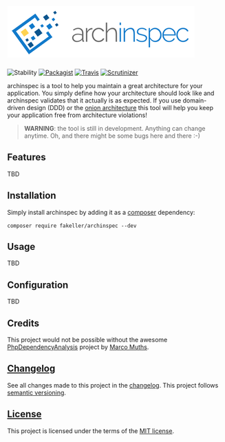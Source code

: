 # ![archinspec](assets/archinspec-logo.png?raw=true "archinspec")

![Stability](https://img.shields.io/badge/stability-alpha-orange.svg?style=flat-square)
[![Packagist](https://img.shields.io/packagist/v/FaKeller/archinspec.svg?maxAge=2592000&style=flat-square)](https://packagist.org/packages/FaKeller/archinspec)
[![Travis](https://img.shields.io/travis/FaKeller/archinspec.svg?maxAge=2592000&style=flat-square)](https://travis-ci.org/FaKeller/archinspec)
[![Scrutinizer](https://img.shields.io/scrutinizer/g/FaKeller/archinspec.svg?maxAge=2592000&style=flat-square)]()

archinspec is a tool to help you maintain a great architecture for your application.
You simply define how your architecture should look like and archinspec validates that it actually is as expected.
If you use domain-driven design (DDD) or the [onion architecture](http://jeffreypalermo.com/blog/the-onion-architecture-part-1/) this tool will help you keep your application free from architecture violations!

> **WARNING**: the tool is still in development. Anything can change anytime. Oh, and there might be some bugs here and there :-)


## Features

TBD


## Installation

Simply install archinspec by adding it as a [composer](https://getcomposer.org/) dependency:

    composer require fakeller/archinspec --dev


## Usage

TBD


## Configuration

TBD


## Credits

This project would not be possible without the awesome [PhpDependencyAnalysis](https://github.com/mamuz/PhpDependencyAnalysis/) project by [Marco Muths](https://github.com/mamuz).


## [Changelog](CHANGELOG.md)

See all changes made to this project in the [changelog](CHANGELOG.md). This project follows [semantic versioning](http://semver.org/).


## [License](LICENSE)

This project is licensed under the terms of the [MIT license](LICENSE).